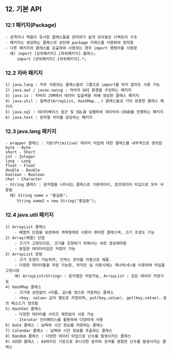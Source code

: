 ## 12. 기본 API

### 12.1 패키지(Package)
	- 성격이나 역할이 유사한 클래스들을 관리하기 쉽게 모아놓은 디렉토리 구조
	- 패키지는 생성하는 클래스의 상단에 package 키워드를 사용하여 정의함
	- 다른 패키지의 클래스를 호출하여 사용하는 경우 import 명령어를 사용함
	  예) import [상위패키지].[하위패키지].클래스;
	  	 import [상위패키지].[하위패키지].*;
	  	 
### 12.2 자바 패키지
	1) java.lang : 자주 사용되는 클래스들의 그룹으로 import를 하지 않아도 사용 가능
	2) java.awt / javax.swing : 자바의 GUI 환경을 구성하는 패키지
	3) java.io : 자바의 JVM에서 데이터 입출력을 위해 생성한 클래스 패키지
	4) java.util : 컬렉션(ArrayList, HashMap...) 클래스들과 기타 유용한 클래스 패키지
	5) java.sql : 데이터베이스 접근 및 SQL을 실행하여 데이터의 CRUD를 진행하는 패키지
	6) java.text : 문자열 처리를 담당하는 패키지
	
### 12.3 java.lang 패키지
	- wrapper 클래스 : 기본(Primitive) 데이터 타입에 대한 클래스를 내부적으로 정의함
	byte - Byte
	short - Short
	int - Integer
	long - Long
	float - Float
	double - Double
	boolean - Boolean
	char - Character
	- String 클래스 : 문자열을 나타내는 클래스로 기본데이터, 참조데이터 타입으로 모두 사용됨
	  예) String name = "홍길동";
	  	 String name2 = new String("홍길동");
	
### 12.4 java.util 패키지
	1) ArrayList 클래스 
		- 배열의 단점을 보완하여 객체형태로 사용이 편리한 클래스며, 크기 조정도 가능
	2) Array(배열) 단점 
		- 크기가 고정되므로, 크기를 조정하기 위해서는 새로 생성해야함
		- 동일한 데이터타입만 저장이 가능
	3) ArrayList 장점 
		- 크기 조정이 가능하며, 인덱스 관리를 자동으로 해줌.
		- 다양한 데이터들을 저장 가능함, 하지만 실 사용시에는 제너릭<E>을 이용하여 타입을 고정시킴
		예) ArrayList<String> : 문자열만 저장가능, ArrayList : 모든 데이터 저장가능
	4) HashMap 클래스
		- 크기에 상관없이 <이름, 값>을 쌍으로 저장하는 클래스
		- <key, value> 값이 별도로 저장되며, put(key,value), get(key,value)..등의 메소드가 정의됨
	5) HashSet 클래스
		- 다양한 데이터를 사이즈 제한없이 사용 가능
		- Iterator 인터페이스를 활용하여 다양하게 사용
	6) Date 클래스 : 날짜와 시간 정보를 저장하는 클래스
	7) Calendar 클래스 : 날짜와 시간 정보를 추출하는 클래스
	8) Random 클래스 : 다양한 데이터 타입으로 난수를 발생시키는 클래스
	9) UUID 클래스 : 64바이트 기준으로 유니크한 문자와 숫자를 혼합한 난수를 발생시키는 클래스
	
	